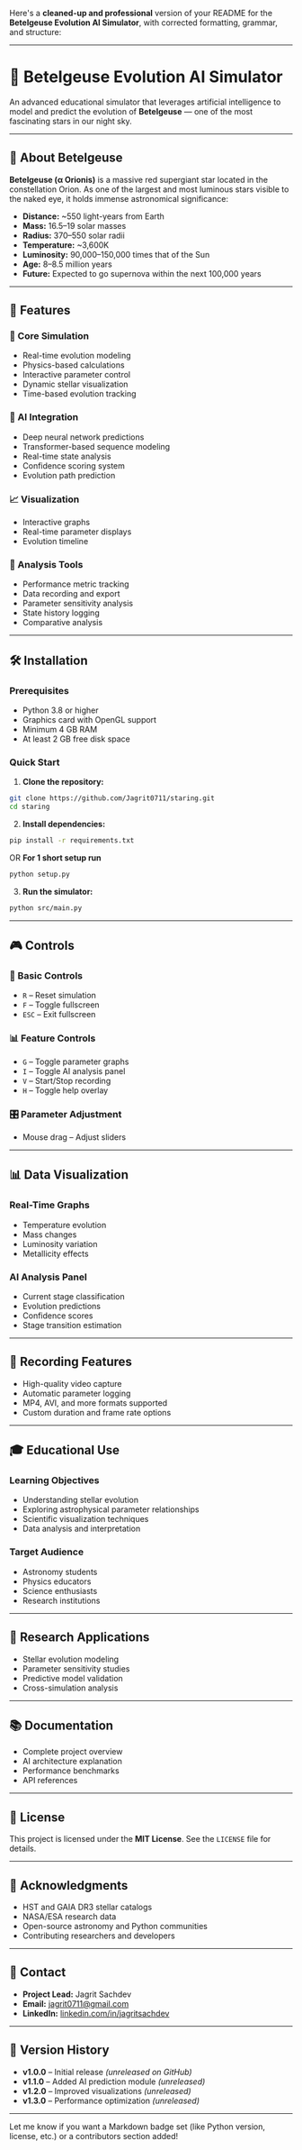 Here's a **cleaned-up and professional** version of your README for the **Betelgeuse Evolution AI Simulator**, with corrected formatting, grammar, and structure:

---

# 🌟 Betelgeuse Evolution AI Simulator

An advanced educational simulator that leverages artificial intelligence to model and predict the evolution of **Betelgeuse** — one of the most fascinating stars in our night sky.

---

## 🌠 About Betelgeuse

**Betelgeuse (α Orionis)** is a massive red supergiant star located in the constellation Orion. As one of the largest and most luminous stars visible to the naked eye, it holds immense astronomical significance:

* **Distance:** \~550 light-years from Earth
* **Mass:** 16.5–19 solar masses
* **Radius:** 370–550 solar radii
* **Temperature:** \~3,600K
* **Luminosity:** 90,000–150,000 times that of the Sun
* **Age:** 8–8.5 million years
* **Future:** Expected to go supernova within the next 100,000 years

---

## 🚀 Features

### 🌌 Core Simulation

* Real-time evolution modeling
* Physics-based calculations
* Interactive parameter control
* Dynamic stellar visualization
* Time-based evolution tracking

### 🤖 AI Integration

* Deep neural network predictions
* Transformer-based sequence modeling
* Real-time state analysis
* Confidence scoring system
* Evolution path prediction

### 📈 Visualization

* Interactive graphs
* Real-time parameter displays
* Evolution timeline

### 🧪 Analysis Tools

* Performance metric tracking
* Data recording and export
* Parameter sensitivity analysis
* State history logging
* Comparative analysis

---

## 🛠️ Installation

### Prerequisites

* Python 3.8 or higher
* Graphics card with OpenGL support
* Minimum 4 GB RAM
* At least 2 GB free disk space

### Quick Start

1. **Clone the repository:**

```bash
git clone https://github.com/Jagrit0711/staring.git
cd staring
```

2. **Install dependencies:**

```bash
pip install -r requirements.txt
```
OR
**For 1 short setup run**
```bash
python setup.py
```
3. **Run the simulator:**

```bash
python src/main.py
```

---

## 🎮 Controls

### 🔧 Basic Controls

* `R` – Reset simulation
* `F` – Toggle fullscreen
* `ESC` – Exit fullscreen

### 📊 Feature Controls

* `G` – Toggle parameter graphs
* `I` – Toggle AI analysis panel
* `V` – Start/Stop recording
* `H` – Toggle help overlay

### 🎛️ Parameter Adjustment

* Mouse drag – Adjust sliders

---

## 📊 Data Visualization

### Real-Time Graphs

* Temperature evolution
* Mass changes
* Luminosity variation
* Metallicity effects

### AI Analysis Panel

* Current stage classification
* Evolution predictions
* Confidence scores
* Stage transition estimation

---

## 🎥 Recording Features

* High-quality video capture
* Automatic parameter logging
* MP4, AVI, and more formats supported
* Custom duration and frame rate options

---

## 🎓 Educational Use

### Learning Objectives

* Understanding stellar evolution
* Exploring astrophysical parameter relationships
* Scientific visualization techniques
* Data analysis and interpretation

### Target Audience

* Astronomy students
* Physics educators
* Science enthusiasts
* Research institutions

---

## 🔬 Research Applications

* Stellar evolution modeling
* Parameter sensitivity studies
* Predictive model validation
* Cross-simulation analysis

---

## 📚 Documentation

* Complete project overview
* AI architecture explanation
* Performance benchmarks
* API references

---

## 📝 License

This project is licensed under the **MIT License**. See the `LICENSE` file for details.

---

## 🙏 Acknowledgments

* HST and GAIA DR3 stellar catalogs
* NASA/ESA research data
* Open-source astronomy and Python communities
* Contributing researchers and developers

---

## 📧 Contact

* **Project Lead:** Jagrit Sachdev
* **Email:** [jagrit0711@gmail.com](mailto:jagrit0711@gmail.com)
* **LinkedIn:** [linkedin.com/in/jagritsachdev](https://linkedin.com/in/jagritsachdev)

---

## 🔄 Version History

* **v1.0.0** – Initial release *(unreleased on GitHub)*
* **v1.1.0** – Added AI prediction module *(unreleased)*
* **v1.2.0** – Improved visualizations *(unreleased)*
* **v1.3.0** – Performance optimization *(unreleased)*

---

Let me know if you want a Markdown badge set (like Python version, license, etc.) or a contributors section added!
